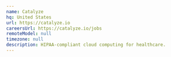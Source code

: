 ```yaml
---
name: Catalyze
hq: United States
url: https://catalyze.io
careersUrl: https://catalyze.io/jobs
remoteModel: null
timezone: null
description: HIPAA-compliant cloud computing for healthcare.
---
```

